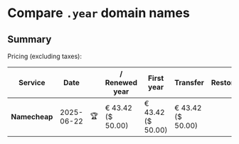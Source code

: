 # Compare `.year` domain names

## Summary

Pricing (excluding taxes):

| Service | Date |  | / Renewed year | First year | Transfer | Restoration |
|--|--|--|--|--|--|--|
| **Namecheap** | 2025-06-22 | 🏆 | € 43.42<br>($ 50.00) | € 43.42<br>($ 50.00) | € 43.42<br>($ 50.00) |  |
